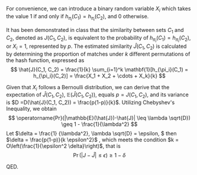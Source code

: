 For convenience, we can introduce a binary random variable $X_i$ which takes the value 1 if and only if $h_{\pi_i}(C_1) = h_{\pi_i}(C_2)$, and 0 otherwise. 

It has been demonstrated in class that the similarity between sets $C_1$ and $C_2$, denoted as $J(C_1, C_2)$, is equivalent to the probability of $h_{\pi_i}(C_1) = h_{\pi_i}(C_2)$, or $X_i=1$, represented by $p$. The estimated similarity $\hat{J}(C_1, C_2)$ is calculated by determining the proportion of matches under $k$ different permutations of the hash function, expressed as
$$
\hat{J}(C_1, C_2) = \frac{1}{k} \sum_{i=1}^k \mathbf{1}[h_{\pi_i}(C_1) = h_{\pi_i}(C_2)] = \frac{X_1 + X_2 + \cdots + X_k}{k}
$$

Given that $X_i$ follows a Bernoulli distribution, we can derive that the expectation of $\hat{J}(C_1, C_2)$, $\mathbb{E}(\hat{J}(C_1, C_2))$, equals $p = J(C_1, C_2)$, and its variance is $D =D(\hat{J}(C_1, C_2)) = \frac{p(1-p)}{k}$. Utilizing Chebyshev's Inequality, we obtain
$$
\operatorname{Pr}(|\mathbb{E}(\hat{J})-\hat{J}| \leq \lambda \sqrt{D}) \geq 1 - \frac{1}{\lambda^2}
$$
Let $\delta = \frac{1} {\lambda^2}, \lambda \sqrt{D} = \epsilon, $ then $\delta = \frac{p(1-p)}{k \epsilon^2}$ , which meets the condition $k = O\left(\frac{1}{\epsilon^2 \delta}\right)$, that is
$$
\operatorname{Pr}(|J-\hat{J}| \leq \epsilon) \geq 1 - \delta
$$

QED.